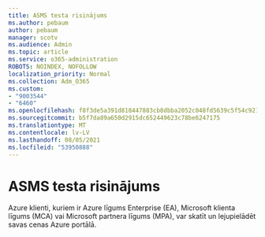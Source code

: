 ```yaml
---
title: ASMS testa risinājums
ms.author: pebaum
author: pebaum
manager: scotv
ms.audience: Admin
ms.topic: article
ms.service: o365-administration
ROBOTS: NOINDEX, NOFOLLOW
localization_priority: Normal
ms.collection: Adm_O365
ms.custom:
- "9003544"
- "6460"
ms.openlocfilehash: f8f3de5a391d818447883cb8dbba2052c048fd5639c5f54c921ef5247dc6d6a1
ms.sourcegitcommit: b5f7da89a650d2915dc652449623c78be6247175
ms.translationtype: MT
ms.contentlocale: lv-LV
ms.lasthandoff: 08/05/2021
ms.locfileid: "53950888"
---
```

# <a name="asms-test-solution"></a>ASMS testa risinājums

Azure klienti, kuriem ir Azure līgums Enterprise (EA), Microsoft klienta līgums (MCA) vai Microsoft partnera līgums (MPA), var skatīt un lejupielādēt savas cenas Azure portālā.

